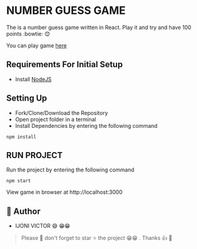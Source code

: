 # NUMBER GUESS GAME

The is a number guess game written in React. Play it and try and have 100 points :bowtie: :blush:

You can play game [here](https://h8x6ez.csb.app/)

## Requirements For Initial Setup
- Install [NodeJS](https://nodejs.org/en/)

## Setting Up
-  Fork/Clone/Download the Repository 
-  Open project folder in a terminal
-  Install Dependencies by entering the following command
```
npm install
```

## RUN PROJECT

Run the project by entering the following command
```
npm start
```

View game in browser at http://localhost:3000

## :brain: Author

- IJONI VICTOR :smile: 😁😁

> Please :pray: don't forget to star :star: the project 😁😁 . Thanks :thumbsup: :muscle: